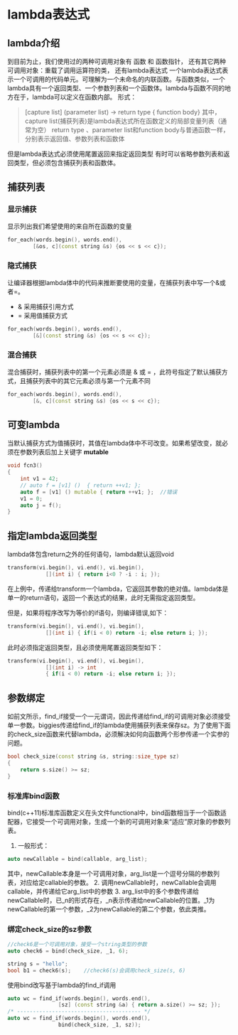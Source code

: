 # lambda表达式

## lambda介绍

到目前为止，我们使用过的两种可调用对象有 函数 和 函数指针， 还有其它两种可调用对象：重载了调用运算符的类， 还有lambda表达式
一个lambda表达式表示一个可调用的代码单元。可理解为一个未命名的内联函数。与函数类似，一个lambda具有一个返回类型、一个参数列表和一个函数体。lambda与函数不同的地方在于，lambda可以定义在函数内部。
形式：
>[capture list] (parameter list) -> return type { function body}
其中，capture list(捕获列表)是lambda表达式所在函数定义的局部变量列表（通常为空）
return type 、parameter list和function body与普通函数一样，分别表示返回值、参数列表和函数体

但是lambda表达式必须使用尾置返回来指定返回类型
有时可以省略参数列表和返回类型，但必须包含捕获列表和函数体。

## 捕获列表

### 显示捕获

显示列出我们希望使用的来自所在函数的变量

```c++
for_each(words.begin(), words.end(), 
        [&os, c](const string &s) {os << s << c});
```

### 隐式捕获

让编译器根据lambda体中的代码来推断要使用的变量，在捕获列表中写一个&或者=。

* & 采用捕获引用方式
* = 采用值捕获方式

```c++
for_each(words.begin(), words.end(), 
        [&](const string &s) {os << s << c});
```

### 混合捕获

混合捕获时，捕获列表中的第一个元素必须是 & 或 = ，此符号指定了默认捕获方式，且捕获列表中的其它元素必须与第一个元素不同

```c++
for_each(words.begin(), words.end(), 
        [&, c](const string &s) {os << s << c});
```

## 可变lambda

当默认捕获方式为值捕获时，其值在lambda体中不可改变。如果希望改变，就必须在参数列表后加上关键字 **mutable**

```c++
void fcn3()
{
    int v1 = 42;
    // auto f = [v1] ()  { return ++v1; };
    auto f = [v1] () mutable { return ++v1; };  //错误
    v1 = 0;
    auto j = f();
}
```

## 指定lambda返回类型

lambda体包含return之外的任何语句，lambda默认返回void

```c++
transform(vi.begin(), vi.end(), vi.begin(), 
            [](int i) { return i<0 ? -i : i; });
```

在上例中，传递给transform一个lambda，它返回其参数的绝对值。lambda体是单一的return语句，返回一个表达式的结果，此时无需指定返回类型。

但是，如果将程序改写为等价的if语句，则编译错误,如下：

```c++
transform(vi.begin(), vi.end(), vi.begin(), 
            [](int i) { if(i < 0) return -i; else return i; });
```

此时必须指定返回类型，且必须使用尾置返回类型如下：

```c++
transform(vi.begin(), vi.end(), vi.begin(), 
            [](int i) -> int 
            { if(i < 0) return -i; else return i; });
```

## 参数绑定

如前文所示，find_if接受一个一元谓词，因此传递给find_if的可调用对象必须接受单一参数。biggies传递给find_if的lambda使用捕获列表来保存sz。为了使用下面的check_size函数来代替lambda，必须解决如何向函数两个形参传递一个实参的问题。

```c++
bool check_size(const string &s, string::size_type sz)
{
    return s.size() >= sz;
}
```

### 标准库bind函数

bind(c++11)标准库函数定义在头文件functional中，bind函数相当于一个函数适配器，它接受一个可调用对象，生成一个新的可调用对象来“适应”原对象的参数列表。

1. 一般形式：

```c++
auto newCallable = bind(callable, arg_list);
```

其中，newCallable本身是一个可调用对象，arg_list是一个逗号分隔的参数列表，对应给定callable的参数。
2. 调用newCallable时，newCallable会调用callable，并传递给它arg_list中的参数
3. arg_list中的多个参数传递给newCallable时，已_n的形式存在，_n表示传递给newCallable的位置。_1为newCallable的第一个参数，_2为newCallable的第二个参数，依此类推。

### 绑定check_size的sz参数

```c++
//check6是一个可调用对象，接受一个string类型的参数
auto check6 = bind(check_size, _1, 6);
```

```c++
string s = "hello";
bool b1 = check6(s);    //check6(s)会调用check_size(s, 6)
```

使用bind改写基于lambda的find_if调用

```c++
auto wc = find_if(words.begin(), words.end(),
                [sz] (const string &a) { return a.size() >= sz; });
/* --------------------------------------- */
auto wc = find_if(words.begin(), words.end(),
                bind(check_size, _1, sz));
```
